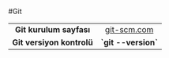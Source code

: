 #Git
 
<table align="center">
  <tr>
    <td align="center"> <strong>Git kurulum sayfası</strong><br/> </td>
    <td align="center"> <a href="https://git-scm.com/downloads/win" target="_blank"> git-scm.com</a></td>
  </tr>
  <tr>
    <td align="center"> <strong>Git versiyon kontrolü</strong><br/> </td>
    <td align="center"> <strong>`git --version`</strong> </td>
  </tr>



</table>


